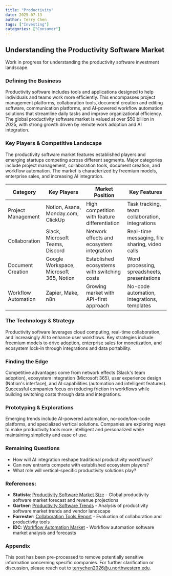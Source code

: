 ```yaml
---
title: "Productivity"
date: 2025-07-13
author: Terry Chen
tags: ["Investing"]
categories: ["Consumer"]
---
```


## Understanding the Productivity Software Market

Work in progress for understanding the productivity software investment landscape.

### Defining the Business
Productivity software includes tools and applications designed to help individuals and teams work more efficiently. This encompasses project management platforms, collaboration tools, document creation and editing software, communication platforms, and AI-powered workflow automation solutions that streamline daily tasks and improve organizational efficiency. The global productivity software market is valued at over $50 billion in 2025, with strong growth driven by remote work adoption and AI integration.

### Key Players & Competitive Landscape
The productivity software market features established players and emerging startups competing across different segments. Major categories include project management, collaboration tools, document creation, and workflow automation. The market is characterized by freemium models, enterprise sales, and increasing AI integration.

| Category | Key Players | Market Position | Key Features |
|----------|-------------|-----------------|--------------|
| Project Management | Notion, Asana, Monday.com, ClickUp | High competition with feature differentiation | Task tracking, team collaboration, integrations |
| Collaboration | Slack, Microsoft Teams, Discord | Network effects and ecosystem integration | Real-time messaging, file sharing, video calls |
| Document Creation | Google Workspace, Microsoft 365, Notion | Established ecosystems with switching costs | Word processing, spreadsheets, presentations |
| Workflow Automation | Zapier, Make, n8n | Growing market with API-first approach | No-code automation, integrations, templates |

### The Technology & Strategy
Productivity software leverages cloud computing, real-time collaboration, and increasingly AI to enhance user workflows. Key strategies include freemium models to drive adoption, enterprise sales for monetization, and ecosystem lock-in through integrations and data portability.

### Finding the Edge
Competitive advantages come from network effects (Slack's team adoption), ecosystem integration (Microsoft 365), user experience design (Notion's interface), and AI capabilities (automation and intelligent features). Successful companies focus on reducing friction in workflows while building switching costs through data and integrations.

### Prototyping & Explorations
Emerging trends include AI-powered automation, no-code/low-code platforms, and specialized vertical solutions. Companies are exploring ways to make productivity tools more intelligent and personalized while maintaining simplicity and ease of use.

### Remaining Questions
- How will AI integration reshape traditional productivity workflows?
- Can new entrants compete with established ecosystem players?
- What role will vertical-specific productivity solutions play?

### References:

- **Statista**: [Productivity Software Market Size](https://www.statista.com/outlook/tmo/software/productivity-software/worldwide) - Global productivity software market forecast and revenue projections
- **Gartner**: [Productivity Software Trends](https://www.gartner.com/en/documents/3991478) - Analysis of productivity software market trends and vendor landscape
- **Forrester**: [Collaboration Tools Report](https://www.forrester.com/report/The-Forrester-Wave-Collaboration-Tools-Q2-2025/) - Evaluation of collaboration and productivity tools
- **IDC**: [Workflow Automation Market](https://www.idc.com/getdoc.jsp?containerId=prUS51245625) - Workflow automation software market analysis and forecasts

### Appendix 
This post has been pre-processed to remove potentially sensitive information concerning specific companies. For further clarification or discussion, please reach out to terrychen2026@u.northwestern.edu.